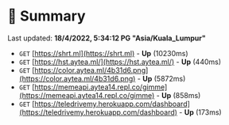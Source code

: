 # 📖 Summary
Last updated: **18/4/2022, 5:34:12 PG "Asia/Kuala_Lumpur"**

- `GET` [https://shrt.ml](https://shrt.ml) - **Up** (10230ms)
- `GET` [https://hst.aytea.ml/](https://hst.aytea.ml/) - **Up** (440ms)
- `GET` [https://color.aytea.ml/4b31d6.png](https://color.aytea.ml/4b31d6.png) - **Up** (5872ms)
- `GET` [https://memeapi.aytea14.repl.co/gimme](https://memeapi.aytea14.repl.co/gimme) - **Up** (858ms)
- `GET` [https://teledrivemy.herokuapp.com/dashboard](https://teledrivemy.herokuapp.com/dashboard) - **Up** (173ms)
